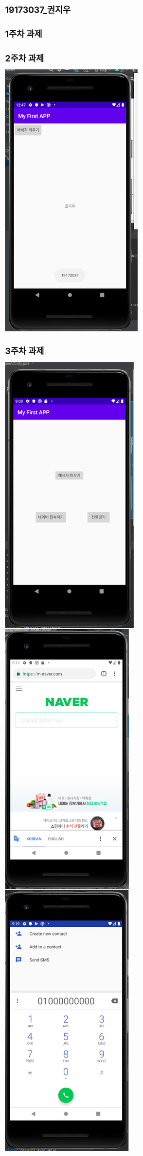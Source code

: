 # 19173037_권지우

# 1주차 과제

# 2주차 과제
<img width="" height="" src="./19173037_jiwoo.png"></img>
# 3주차 과제
<img width="" height="" src="./1.PNG"></img>
<img width="" height="" src="./2.PNG"></img>
<img width="" height="" src="./3.PNG"></img>
